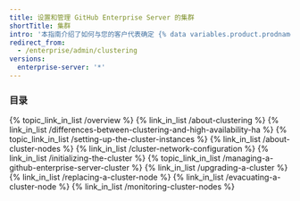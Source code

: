 ```yaml
---
title: 设置和管理 GitHub Enterprise Server 的集群
shortTitle: 集群
intro: '本指南介绍了如何与您的客户代表确定 {% data variables.product.prodname_enterprise %} 集群是否适合您的组织以及如何设置集群。'
redirect_from:
  - /enterprise/admin/clustering
versions:
  enterprise-server: '*'
---
```


### 目录

{% topic_link_in_list /overview %}
    {% link_in_list /about-clustering %}
    {% link_in_list /differences-between-clustering-and-high-availability-ha %}
{% topic_link_in_list /setting-up-the-cluster-instances %}
    {% link_in_list /about-cluster-nodes %}
    {% link_in_list /cluster-network-configuration %}
    {% link_in_list /initializing-the-cluster %}
{% topic_link_in_list /managing-a-github-enterprise-server-cluster %}
    {% link_in_list /upgrading-a-cluster %}
    {% link_in_list /replacing-a-cluster-node %}
    {% link_in_list /evacuating-a-cluster-node %}
    {% link_in_list /monitoring-cluster-nodes %}
